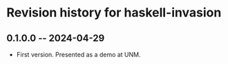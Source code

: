 # Revision history for haskell-invasion

## 0.1.0.0 -- 2024-04-29

* First version. Presented as a demo at UNM.
